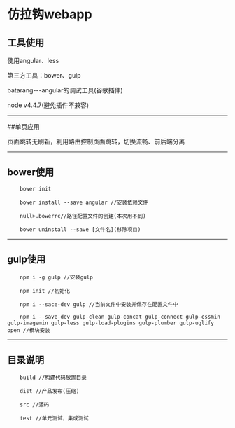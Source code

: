 # 仿拉钩webapp

## 工具使用

使用angular、less

第三方工具：bower、gulp

batarang---angular的调试工具(谷歌插件)

node v4.4.7(避免插件不兼容)
***

##单页应用

页面跳转无刷新，利用路由控制页面跳转，切换流畅、前后端分离
***

## bower使用

```
	bower init

	bower install --save angular //安装依赖文件

	null>.bowerrc//路径配置文件的创建(本次用不到)

	bower uninstall --save [文件名](移除项目)
```
***

## gulp使用

```
	npm i -g gulp //安装gulp

	npm init //初始化

	npm i --sace-dev gulp //当前文件中安装并保存在配置文件中

	npm i --save-dev gulp-clean gulp-concat gulp-connect gulp-cssmin gulp-imagemin gulp-less gulp-load-plugins gulp-plumber gulp-uglify open //模块安装
```
***
## 目录说明

```
	build //构建代码放置目录

	dist //产品发布(压缩)

	src //源码

	test //单元测试，集成测试
```